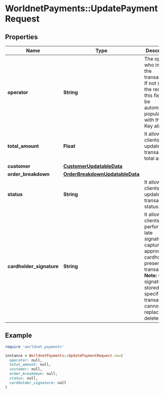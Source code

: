 # WorldnetPayments::UpdatePaymentRequest

## Properties

| Name | Type | Description | Notes |
| ---- | ---- | ----------- | ----- |
| **operator** | **String** | The operator who initiated the transaction. If not sent in the request, this field will be automatically populated with the API Key alias. | [optional] |
| **total_amount** | **Float** | It allows clients to update the transaction&#39;s total amount. | [optional] |
| **customer** | [**CustomerUpdatableData**](CustomerUpdatableData.md) |  | [optional] |
| **order_breakdown** | [**OrderBreakdownUpdatableData**](OrderBreakdownUpdatableData.md) |  | [optional] |
| **status** | **String** | It allows clients to update the transaction&#39;s status. | [optional] |
| **cardholder_signature** | **String** | It allows clients to perform a late signature capture for approved cardholder present transactions.  **Note:** Once a signature is stored for a specific transaction it cannot be replace or deleted. | [optional] |

## Example

```ruby
require 'worldnet_payments'

instance = WorldnetPayments::UpdatePaymentRequest.new(
  operator: null,
  total_amount: null,
  customer: null,
  order_breakdown: null,
  status: null,
  cardholder_signature: null
)
```

